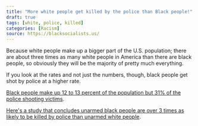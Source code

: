 ```yaml
---
title: "More white people get killed by the police than Black people!"
draft: true
tags: [white, police, killed]
categories: [Racism]
source: https://blacksocialists.us/
---
```


Because white people make up a bigger part of the U.S. population; there are about three times as many white people in America than there are black people, so obviously they will be the majority of pretty much everything.  
  
If you look at the rates and not just the numbers, though, black people get shot by police at a higher rate.  
  
[Black people make up 12 to 13 percent of the population but 31% of the police shooting victims](https://www.vox.com/identities/2016/8/13/17938186/police-shootings-killings-racism-racial-disparities).  
  
[Here's a study that concludes unarmed black people are over 3 times as likely to be killed by police than unarmed white people](https://www.ncbi.nlm.nih.gov/pmc/articles/PMC4634878/).

